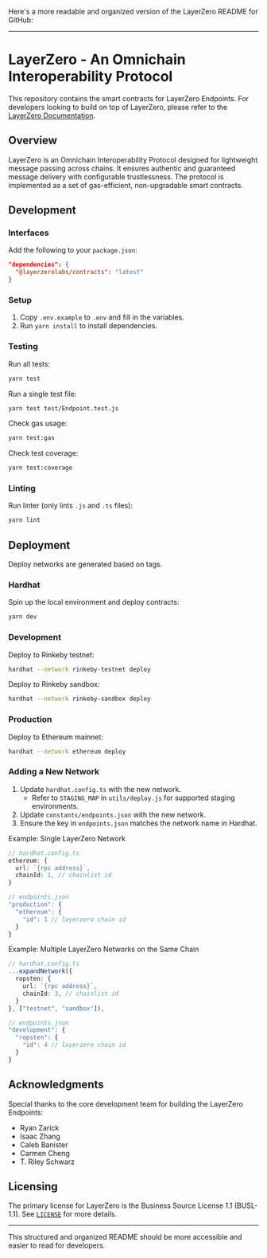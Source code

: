 Here's a more readable and organized version of the LayerZero README for GitHub:

---

# LayerZero - An Omnichain Interoperability Protocol

This repository contains the smart contracts for LayerZero Endpoints. For developers looking to build on top of LayerZero, please refer to the [LayerZero Documentation](https://layerzero.gitbook.io/docs/).

## Overview
LayerZero is an Omnichain Interoperability Protocol designed for lightweight message passing across chains. It ensures authentic and guaranteed message delivery with configurable trustlessness. The protocol is implemented as a set of gas-efficient, non-upgradable smart contracts.

## Development

### Interfaces
Add the following to your `package.json`:
```json
"dependencies": {
  "@layerzerolabs/contracts": "latest"
}
```

### Setup
1. Copy `.env.example` to `.env` and fill in the variables.
2. Run `yarn install` to install dependencies.

### Testing
Run all tests:
```bash
yarn test
```
Run a single test file:
```bash
yarn test test/Endpoint.test.js
```
Check gas usage:
```bash
yarn test:gas
```
Check test coverage:
```bash
yarn test:coverage
```

### Linting
Run linter (only lints `.js` and `.ts` files):
```bash
yarn lint
```

## Deployment

Deploy networks are generated based on tags.

### Hardhat

Spin up the local environment and deploy contracts:
```bash
yarn dev
```

### Development

Deploy to Rinkeby testnet:
```bash
hardhat --network rinkeby-testnet deploy
```

Deploy to Rinkeby sandbox:
```bash
hardhat --network rinkeby-sandbox deploy
```

### Production

Deploy to Ethereum mainnet:
```bash
hardhat --network ethereum deploy
```

### Adding a New Network

1. Update `hardhat.config.ts` with the new network.
   - Refer to `STAGING_MAP` in `utils/deploy.js` for supported staging environments.
2. Update `constants/endpoints.json` with the new network.
3. Ensure the key in `endpoints.json` matches the network name in Hardhat.

Example: Single LayerZero Network
```typescript
// hardhat.config.ts
ethereum: {
  url: `{rpc address}`,
  chainId: 1, // chainlist id
}

// endpoints.json
"production": {
  "ethereum": {
    "id": 1 // layerzero chain id
  }
}
```

Example: Multiple LayerZero Networks on the Same Chain
```typescript
// hardhat.config.ts
...expandNetwork({
  ropsten: {
    url: `{rpc address}`,
    chainId: 3, // chainlist id
  }
}, ["testnet", "sandbox"]),

// endpoints.json
"development": {
  "ropsten": {
    "id": 4 // layerzero chain id
  }
}
```

## Acknowledgments

Special thanks to the core development team for building the LayerZero Endpoints:
- Ryan Zarick
- Isaac Zhang
- Caleb Banister
- Carmen Cheng
- T. Riley Schwarz

## Licensing

The primary license for LayerZero is the Business Source License 1.1 (BUSL-1.1). See [`LICENSE`](./LICENSE) for more details.

---

This structured and organized README should be more accessible and easier to read for developers.
